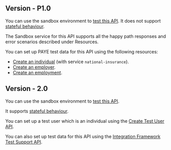## Version - P1.0
You can use the sandbox environment to [test this API](https://developer.service.hmrc.gov.uk/api-documentation/docs/testing). It does not support [stateful behaviour](https://developer.service.hmrc.gov.uk/api-documentation/docs/testing/stateful-behaviour).

The Sandbox service for this API supports all the happy path responses and error scenarios described under Resources.

You can set up PAYE test data for this API using the following resources:
* [Create an individual](https://developer.service.hmrc.gov.uk/api-documentation/docs/api/service/api-platform-test-user/1.0#_create-a-test-user-which-is-an-individual_post_accordion) (with service `national-insurance`).
* [Create an employer](https://developer.service.hmrc.gov.uk/api-documentation/docs/api/service/api-platform-test-user/1.0#_create-a-test-user-which-is-an-organisation_post_accordion).
* [Create an employment](https://developer.service.hmrc.gov.uk/api-documentation/docs/api/service/individual-income-des-stub/1.0#_create-an-employment_post_accordion).

## Version - 2.0
You can use the sandbox environment to [test this API](https://developer.service.hmrc.gov.uk/api-documentation/docs/testing).

It supports [stateful behaviour](https://developer.service.hmrc.gov.uk/api-documentation/docs/testing/stateful-behaviour).

You can set up a test user which is an individual using the [Create Test User API](https://developer.service.hmrc.gov.uk/api-documentation/docs/api/service/api-platform-test-user/1.0).

You can also set up test data for this API using the [Integration Framework Test Support API](https://developer.service.hmrc.gov.uk/api-documentation/docs/api/service/individuals-if-api-stub/1.0).
